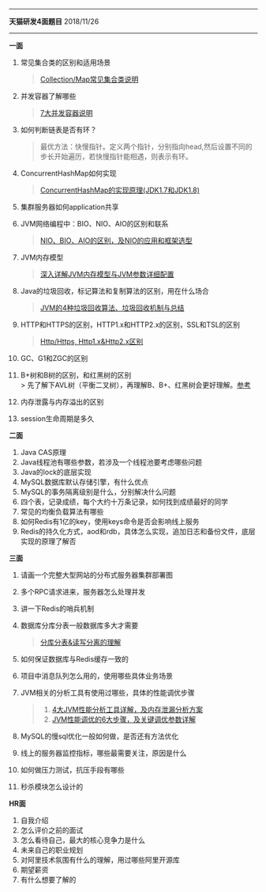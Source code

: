 ******************************************
**天猫研发4面题目**  2018/11/26
*****************************************
**一面**
 1. 常见集合类的区别和适用场景 
    > [Collection/Map常见集合类说明](https://github.com/wangmin-xidian/Java-Tech/blob/master/collections/%E5%B8%B8%E8%A7%81%E9%9B%86%E5%90%88%E7%B1%BB%E7%9A%84%E7%90%86%E8%A7%A3.md)
    
 2. 并发容器了解哪些  
    > [7大并发容器说明](https://github.com/wangmin-xidian/Java-Tech/blob/master/collections/%E5%B9%B6%E5%8F%91%E5%AE%B9%E5%99%A8%E7%9A%84%E7%90%86%E8%A7%A3.md)
  
 3. 如何判断链表是否有环？
    > 最优方法：快慢指针。定义两个指针，分别指向head,然后设置不同的步长开始遍历，若快慢指针能相遇，则表示有环。
  
 4. ConcurrentHashMap如何实现 
    > [ConcurrentHashMap的实现原理(JDK1.7和JDK1.8)](http://youzhixueyuan.com/concurrenthashmap.html)
 
 5. 集群服务器如何application共享  
 
 6. JVM网络编程中：BIO、NIO、AIO的区别和联系  
    > [NIO、BIO、AIO的区别，及NIO的应用和框架选型](http://youzhixueyuan.com/java-nio-introduce.html)

 7. JVM内存模型   
    > [深入详解JVM内存模型与JVM参数详细配置](http://youzhixueyuan.com/jvm-memory-model-and-parameter-configuration.html)

 8. Java的垃圾回收，标记算法和复制算法的区别，用在什么场合  
    > [JVM的4种垃圾回收算法、垃圾回收机制与总结](http://youzhixueyuan.com/jvm-garbage-collection-algorithm.html)
    
 9. HTTP和HTTPS的区别，HTTP1.x和HTTP2.x的区别，SSL和TSL的区别 
    > [Http/Https, Http1.x&Http2.x区别](https://github.com/wangmin-xidian/Java-Tech/blob/master/Http1.x%2B2.x%E5%8F%8AHttps%E5%8C%BA%E5%88%AB.md)
 
 10. GC、G1和ZGC的区别  
 
 11. B+树和B树的区别，和红黑树的区别    
    > 先了解下AVL树（平衡二叉树），再理解B、B+、红黑树会更好理解。[参考](https://github.com/wangmin-xidian/Java-Tech/blob/master/AVL%E5%B9%B3%E8%A1%A1%E6%A0%91%E7%9A%84%E7%90%86%E8%A7%A3.md)
    
 12. 内存泄露与内存溢出的区别 
 
 13. session生命周期是多久
    
**二面**
1. Java CAS原理
2. Java线程池有哪些参数，若涉及一个线程池要考虑哪些问题
3. Java的lock的底层实现
4. MySQL数据库默认存储引擎，有什么优点
5. MySQL的事务隔离级别是什么，分别解决什么问题
6. 四个表，记录成绩，每个大约十万条记录，如何找到成绩最好的同学
7. 常见的均衡负载算法有哪些
8. 如何Redis有1亿的key，使用keys命令是否会影响线上服务
9. Redis的持久化方式，aod和rdb，具体怎么实现，追加日志和备份文件，底层实现的原理了解否

**三面** 
1. 请画一个完整大型网站的分布式服务器集群部署图
2. 多个RPC请求进来，服务器怎么处理并发
3. 讲一下Redis的哨兵机制
4. 数据库分库分表一般数据库多大才需要     
    > [分库分表&读写分离的理解](https://github.com/wangmin-xidian/Java-Tech/blob/master/%E6%95%B0%E6%8D%AE%E5%BA%93%E5%88%86%E5%BA%93%E5%88%86%E8%A1%A8.md)

5. 如何保证数据库与Redis缓存一致的
6. 项目中消息队列怎么用的，使用哪些具体业务场景
7. JVM相关的分析工具有使用过哪些，具体的性能调优步骤   
    > 1. [4大JVM性能分析工具详解，及内存泄漏分析方案](http://youzhixueyuan.com/jvm-performance-analysis-tool.html)      
    > 2. [JVM性能调优的6大步骤，及关键调优参数详解](http://youzhixueyuan.com/jvm-performance-optimization.html)   

8. MySQL的慢sql优化一般如何做，是否还有方法优化
9. 线上的服务器监控指标，哪些最需要关注，原因是什么
10. 如何做压力测试，抗压手段有哪些
11. 秒杀模块怎么设计的

**HR面**
1. 自我介绍
2. 怎么评价之前的面试
3. 怎么看待自己，最大的核心竞争力是什么
4. 未来自己的职业规划
5. 对阿里技术氛围有什么的理解，用过哪些阿里开源库
6. 期望薪资
7. 有什么想要了解的









